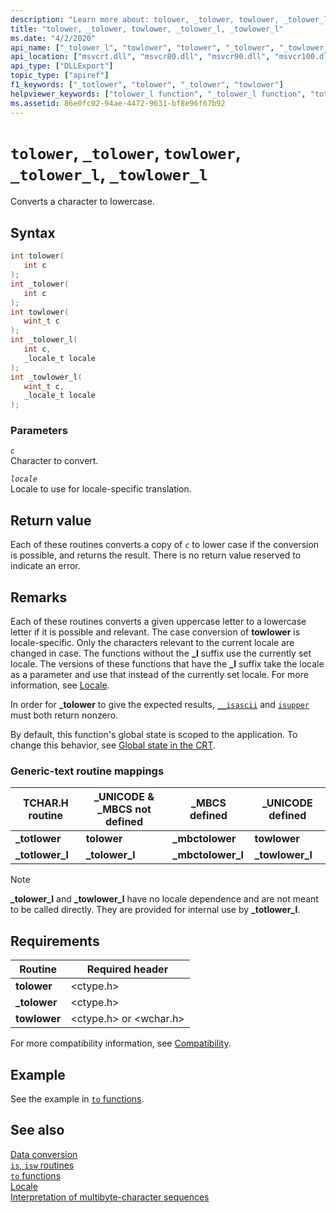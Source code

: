```yaml
---
description: "Learn more about: tolower, _tolower, towlower, _tolower_l, _towlower_l"
title: "tolower, _tolower, towlower, _tolower_l, _towlower_l"
ms.date: "4/2/2020"
api_name: ["_tolower_l", "towlower", "tolower", "_tolower", "_towlower_l", "_o__tolower", "_o__tolower_l", "_o__towlower_l", "_o_tolower", "_o_towlower"]
api_location: ["msvcrt.dll", "msvcr80.dll", "msvcr90.dll", "msvcr100.dll", "msvcr100_clr0400.dll", "msvcr110.dll", "msvcr110_clr0400.dll", "msvcr120.dll", "msvcr120_clr0400.dll", "ntdll.dll", "ucrtbase.dll", "api-ms-win-crt-string-l1-1-0.dll", "ntoskrnl.exe", "api-ms-win-crt-private-l1-1-0.dll"]
api_type: ["DLLExport"]
topic_type: ["apiref"]
f1_keywords: ["_totlower", "tolower", "_tolower", "towlower"]
helpviewer_keywords: ["tolower_l function", "_tolower_l function", "totlower function", "string conversion, to different characters", "lowercase, converting to", "tolower function", "string conversion, case", "towlower function", "_tolower function", "_totlower function", "towlower_l function", "case, converting", "characters, converting", "_towlower_l function"]
ms.assetid: 86e0fc02-94ae-4472-9631-bf8e96f67b92
---
```

# `tolower`, `_tolower`, `towlower`, `_tolower_l`, `_towlower_l`

Converts a character to lowercase.

## Syntax

```C
int tolower(
   int c
);
int _tolower(
   int c
);
int towlower(
   wint_t c
);
int _tolower_l(
   int c,
   _locale_t locale
);
int _towlower_l(
   wint_t c,
   _locale_t locale
);
```

### Parameters

*`c`*\
Character to convert.

*`locale`*\
Locale to use for locale-specific translation.

## Return value

Each of these routines converts a copy of *`c`* to lower case if the conversion is possible, and returns the result. There is no return value reserved to indicate an error.

## Remarks

Each of these routines converts a given uppercase letter to a lowercase letter if it is possible and relevant. The case conversion of **towlower** is locale-specific. Only the characters relevant to the current locale are changed in case. The functions without the **_l** suffix use the currently set locale. The versions of these functions that have the **_l** suffix take the locale as a parameter and use that instead of the currently set locale. For more information, see [Locale](../locale.md).

In order for **_tolower** to give the expected results, [`__isascii`](isascii-isascii-iswascii.md) and [`isupper`](isupper-isupper-l-iswupper-iswupper-l.md) must both return nonzero.

By default, this function's global state is scoped to the application. To change this behavior, see [Global state in the CRT](../global-state.md).

### Generic-text routine mappings

|TCHAR.H routine|_UNICODE & _MBCS not defined|_MBCS defined|_UNICODE defined|
|---------------------|------------------------------------|--------------------|-----------------------|
|**_totlower**|**tolower**|**_mbctolower**|**towlower**|
|**_totlower_l**|**_tolower_l**|**_mbctolower_l**|**_towlower_l**|

> [!NOTE]
> **_tolower_l** and **_towlower_l** have no locale dependence and are not meant to be called directly. They are provided for internal use by **_totlower_l**.

## Requirements

|Routine|Required header|
|-------------|---------------------|
|**tolower**|\<ctype.h>|
|**_tolower**|\<ctype.h>|
|**towlower**|\<ctype.h> or \<wchar.h>|

For more compatibility information, see [Compatibility](../compatibility.md).

## Example

See the example in [`to` functions](../to-functions.md).

## See also

[Data conversion](../data-conversion.md)\
[`is`, `isw` routines](../is-isw-routines.md)\
[`to` functions](../to-functions.md)\
[Locale](../locale.md)\
[Interpretation of multibyte-character sequences](../interpretation-of-multibyte-character-sequences.md)
